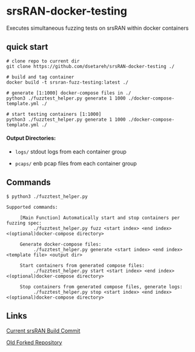 # srsRAN-docker-testing

Executes simultaneous fuzzing tests on srsRAN within docker containers

## quick start

```
# clone repo to current dir
git clone https://github.com/dsetareh/srsRAN-docker-testing ./

# build and tag container
docker build -t srsran-fuzz-testing:latest ./

# generate [1:1000] docker-compose files in ./
python3 ./fuzztest_helper.py generate 1 1000 ./docker-compose-template.yml ./ 

# start testing containers [1:1000]
python3 ./fuzztest_helper.py generate 1 1000 ./docker-compose-template.yml ./ 

```

#### Output Directories:
- `logs/` stdout logs from each container group

- `pcaps/` enb pcap files from each container group
## Commands
```
$ python3 ./fuzztest_helper.py 

Supported commands:

     [Main Function] Automatically start and stop containers per fuzzing spec:
          ./fuzztest_helper.py fuzz <start index> <end index> <(optional)docker-compose directory>

     Generate docker-compose files:
          ./fuzztest_helper.py generate <start index> <end index> <template file> <output dir>

     Start containers from generated compose files:
          ./fuzztest_helper.py start <start index> <end index> <(optional)docker-compose directory>

     Stop containers from generated compose files, generate logs:
          ./fuzztest_helper.py stop <start index> <end index> <(optional)docker-compose directory>
```

## Links

[Current srsRAN Build Commit](https://github.com/dsetareh/srsRAN/tree/91557b14c25a3d6ae819175149237c8c00061c62)

[Old Forked Repository](https://github.com/dsetareh/srsRAN-docker-emulated)
